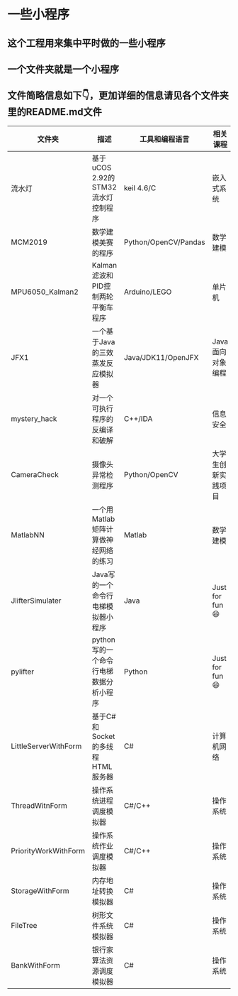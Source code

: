 # 一些小程序

## 这个工程用来集中平时做的一些小程序

## 一个文件夹就是一个小程序

## 文件简略信息如下👇，更加详细的信息请见各个文件夹里的README.md文件

文件夹 | 描述 | 工具和编程语言 | 相关课程
-|-|-|-
流水灯 | 基于uCOS 2.92的STM32流水灯控制程序| keil 4.6/C | 嵌入式系统
MCM2019 | 数学建模美赛的程序 | Python/OpenCV/Pandas | 数学建模
MPU6050_Kalman2 | Kalman滤波和PID控制两轮平衡车程序 | Arduino/LEGO | 单片机
JFX1 | 一个基于Java的三效蒸发反应模拟器 | Java/JDK11/OpenJFX | Java面向对象编程
mystery_hack | 对一个可执行程序的反编译和破解 | C++/IDA | 信息安全
CameraCheck | 摄像头异常检测程序 | Python/OpenCV | 大学生创新实践项目
MatlabNN | 一个用Matlab矩阵计算做神经网络的练习 | Matlab | 数学建模
JlifterSimulater | Java写的一个命令行电梯模拟器小程序 | Java | Just for fun😄
pylifter | python写的一个命令行电梯数据分析小程序 | Python | Just for fun😄
LittleServerWithForm | 基于C#和Socket的多线程HTML服务器 | C# | 计算机网络
ThreadWitnForm | 操作系统进程调度模拟器 | C#/C++ | 操作系统
PriorityWorkWithForm | 操作系统作业调度模拟器 | C#/C++ | 操作系统
StorageWithForm | 内存地址转换模拟器 | C# | 操作系统
FileTree | 树形文件系统模拟器 | C# | 操作系统
BankWithForm | 银行家算法资源调度模拟器 | C# | 操作系统
